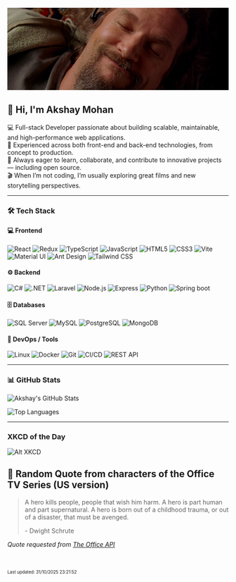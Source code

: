 [![Akshay's GitHub Banner](./assets/bigLebowski.jpg)](https://github.com/AkshayHere)
## 👋 Hi, I'm Akshay Mohan

💻 Full-stack Developer passionate about building scalable, maintainable, and high-performance web applications.  
🚀 Experienced across both front-end and back-end technologies, from concept to production.  
🤝 Always eager to learn, collaborate, and contribute to innovative projects — including open source.  
🎬 When I’m not coding, I’m usually exploring great films and new storytelling perspectives.

---

### 🛠️ Tech Stack


#### 💻 Frontend
![React](https://img.shields.io/badge/React-20232A?style=for-the-badge&logo=react&logoColor=#61DAFB)
![Redux](https://img.shields.io/badge/Redux-E34F26?style=for-the-badge&logo=redux&logoColor=#764ABC)
![TypeScript](https://img.shields.io/badge/TypeScript-007ACC?style=for-the-badge&logo=typescript&logoColor=white)
![JavaScript](https://img.shields.io/badge/JavaScript-F7DF1E?style=for-the-badge&logo=javascript&logoColor=black)
![HTML5](https://img.shields.io/badge/HTML5-E34F26?style=for-the-badge&logo=html5&logoColor=white)
![CSS3](https://img.shields.io/badge/CSS-663399?style=for-the-badge&logo=css&logoColor=white)
![Vite](https://img.shields.io/badge/vite-646CFF?style=for-the-badge&logo=vite&logoColor=white)
![Material UI](https://img.shields.io/badge/Material%20UI-007FFF?style=for-the-badge&logo=mui&logoColor=white)
![Ant Design](https://img.shields.io/badge/Ant%20Design-0170FE?style=for-the-badge&logo=antdesign&logoColor=white)
![Tailwind CSS](https://img.shields.io/badge/Tailwind%20CSS-06B6D4?style=for-the-badge&logo=tailwindcss&logoColor=white)

#### ⚙️ Backend
![C#](https://img.shields.io/badge/C%23-239120?style=for-the-badge&logo=c-sharp&logoColor=white)
![.NET](https://img.shields.io/badge/.NET-512BD4?style=for-the-badge&logo=dotnet&logoColor=white)
![Laravel](https://img.shields.io/badge/Laravel-FF2D20?style=for-the-badge&logo=laravel&logoColor=white)
![Node.js](https://img.shields.io/badge/Node.js-43853D?style=for-the-badge&logo=node.js&logoColor=white)
![Express](https://img.shields.io/badge/Express%20JS-43853D?style=for-the-badge&logo=express&logoColor=#000000)
![Python](https://img.shields.io/badge/Python-3776AB?style=for-the-badge&logo=python&logoColor=white)
![Spring boot](https://img.shields.io/badge/Spring%20Boot-6DB33F?style=for-the-badge&logo=spring&logoColor=white)

#### 🗄️ Databases
![SQL Server](https://img.shields.io/badge/SQL%20Server-CC2927?style=for-the-badge&logo=microsoft-sql-server&logoColor=white)
![MySQL](https://img.shields.io/badge/MySQL-4479A1?style=for-the-badge&logo=mysql&logoColor=white)
![PostgreSQL](https://img.shields.io/badge/PostgreSQL-316192?style=for-the-badge&logo=postgresql&logoColor=white)
![MongoDB](https://img.shields.io/badge/mongodb-47A248?style=for-the-badge&logo=mongodb&logoColor=white)

#### 🧰 DevOps / Tools
![Linux](https://img.shields.io/badge/Linux-FCC624?style=for-the-badge&logo=linux&logoColor=black)
![Docker](https://img.shields.io/badge/Docker-2496ED?style=for-the-badge&logo=docker&logoColor=white)
![Git](https://img.shields.io/badge/Git-F05032?style=for-the-badge&logo=git&logoColor=white)
![CI/CD](https://img.shields.io/badge/CI%2FCD-4285F4?style=for-the-badge&logo=githubactions&logoColor=white)
![REST API](https://img.shields.io/badge/REST%20API-005571?style=for-the-badge&logo=postman&logoColor=white)

---

### 📊 GitHub Stats

![Akshay's GitHub Stats](https://github-readme-stats.vercel.app/api?username=akshayhere&show_icons=true&theme=tokyonight&count_private=true&rank_icon=github)

![Top Languages]( https://github-readme-stats.vercel.app/api/top-langs/?username=akshayhere&layout=compact&theme=tokyonight&card_width=467)

---

### XKCD of the Day

![Alt XKCD](https://imgs.xkcd.com/comics/syllable_planning.png)


## 📣 Random Quote from characters of the Office TV Series (US version)

> A hero kills people, people that wish him harm. A hero is part human and part supernatural. A hero is born out of a childhood trauma, or out of a disaster, that must be avenged.
>
> <p>- Dwight Schrute</p>

_Quote requested from [The Office API](https://officeapi.akashrajpurohit.com/quote/random)_

<br>

<sub><sup>Last updated: 31/10/2025 23:21:52</sup></sub>
